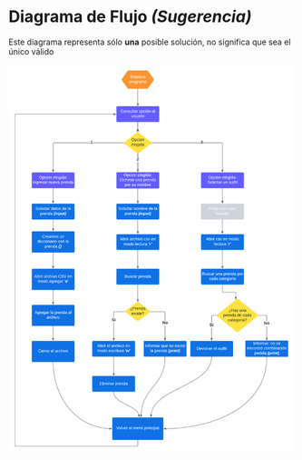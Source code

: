 # Diagrama de Flujo *(Sugerencia)*
Este diagrama representa sólo **una** posible solución, no significa que sea el único válido

![ropero](../img/diagrama.png)
